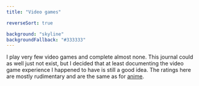 ```yaml
---
title: "Video games"

reverseSort: true

background: "skyline"
backgroundFallback: "#333333"
---
```


I play very few video games and complete almost none. This journal
could as well just not exist, but I decided that at least documenting
the video game experience I happened to have is still a good idea. The
ratings here are mostly rudimentary and are the same as for [anime].

[anime]: ../anime/
